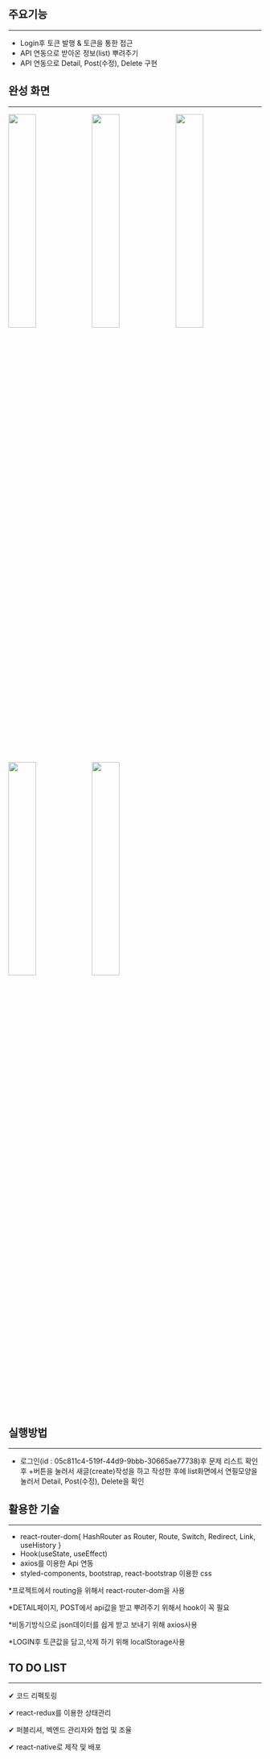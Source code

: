 ## 주요기능
----------
* Login후 토큰 발행 & 토큰을 통한 접근
* API 연동으로 받아온 정보(list) 뿌려주기
* API 연동으로 Detail, Post(수정), Delete 구현 

## 완성 화면
----------
<img src="https://user-images.githubusercontent.com/67583080/99089796-1b584000-2611-11eb-9196-3766703d8723.PNG" width="33%"><img src="https://user-images.githubusercontent.com/67583080/99090410-f4e6d480-2611-11eb-8bdf-e1dc0045bc17.PNG" width="33%"><img src="https://user-images.githubusercontent.com/67583080/99090411-f57f6b00-2611-11eb-8312-534e9e5f4298.PNG" width="33%">
<img src="https://user-images.githubusercontent.com/67583080/99090413-f6180180-2611-11eb-99ef-c12396b3b860.PNG" width="33%"><img src="https://user-images.githubusercontent.com/67583080/99090415-f6b09800-2611-11eb-9342-2f24006d6430.PNG" width="33%">

## 실행방법
----------
* 로그인(id : 05c811c4-519f-44d9-9bbb-30665ae77738)후 문제 리스트 확인후 +버튼을 눌러서
  새글(create)작성을 하고 작성한 후에 list화면에서 연필모양을 눌러서 Detail, Post(수정), Delete을 확인

## 활용한 기술
----------
* react-router-dom{ HashRouter as Router, Route, Switch, Redirect, Link, useHistory }
* Hook(useState, useEffect)
* axios를 이용한 Api 연동
* styled-components, bootstrap, react-bootstrap 이용한 css

*프로젝트에서 routing을 위해서 react-router-dom을 사용

*DETAIL페이지, POST에서 api값을 받고 뿌려주기 위해서 hook이 꼭 필요

*비동기방식으로 json데이터를 쉽게 받고 보내기 위해 axios사용

*LOGIN후 토큰값을 담고,삭제 하기 위해 localStorage사용

## TO DO LIST
------------

✔︎ 코드 리펙토링

✔︎ react-redux를 이용한 상태관리

✔︎ 퍼블리셔, 벡엔드 관리자와 협업 및 조율

✔︎ react-native로 제작 및 배포
